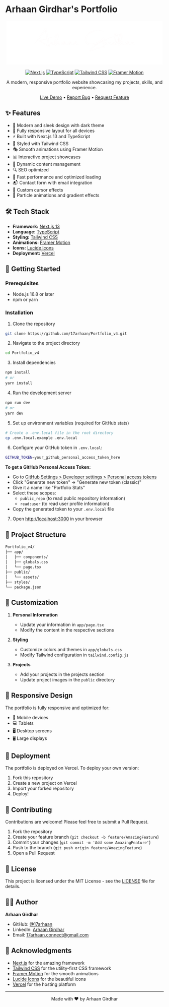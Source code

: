 # Arhaan Girdhar's Portfolio

<div align="center">

![Portfolio Preview](public/sign.png)

[![Next.js](https://img.shields.io/badge/Next.js-000000?style=for-the-badge&logo=next.js&logoColor=white)](https://nextjs.org/)
[![TypeScript](https://img.shields.io/badge/TypeScript-007ACC?style=for-the-badge&logo=typescript&logoColor=white)](https://www.typescriptlang.org/)
[![Tailwind CSS](https://img.shields.io/badge/Tailwind_CSS-38B2AC?style=for-the-badge&logo=tailwind-css&logoColor=white)](https://tailwindcss.com/)
[![Framer Motion](https://img.shields.io/badge/Framer_Motion-000000?style=for-the-badge&logo=framer&logoColor=white)](https://www.framer.com/motion/)

A modern, responsive portfolio website showcasing my projects, skills, and experience.

[Live Demo](https://arhaan.vercel.app) • [Report Bug](https://github.com/17arhaan/Portfolio_v4/issues) • [Request Feature](https://github.com/17arhaan/Portfolio_v4/issues)

</div>

## ✨ Features

- 🌙 Modern and sleek design with dark theme
- 📱 Fully responsive layout for all devices
- ⚡ Built with Next.js 13 and TypeScript
- 🎨 Styled with Tailwind CSS
- 🎭 Smooth animations using Framer Motion
- 📊 Interactive project showcases
- 📝 Dynamic content management
- 🔍 SEO optimized
- 🚀 Fast performance and optimized loading
- 📬 Contact form with email integration
- 🎯 Custom cursor effects
- 🌟 Particle animations and gradient effects

## 🛠️ Tech Stack

- **Framework:** [Next.js 13](https://nextjs.org/)
- **Language:** [TypeScript](https://www.typescriptlang.org/)
- **Styling:** [Tailwind CSS](https://tailwindcss.com/)
- **Animations:** [Framer Motion](https://www.framer.com/motion/)
- **Icons:** [Lucide Icons](https://lucide.dev/)
- **Deployment:** [Vercel](https://vercel.com/)

## 🚀 Getting Started

### Prerequisites

- Node.js 16.8 or later
- npm or yarn

### Installation

1. Clone the repository
```bash
git clone https://github.com/17arhaan/Portfolio_v4.git
```

2. Navigate to the project directory
```bash
cd Portfolio_v4
```

3. Install dependencies
```bash
npm install
# or
yarn install
```

4. Run the development server
```bash
npm run dev
# or
yarn dev
```

5. Set up environment variables (required for GitHub stats)
```bash
# Create a .env.local file in the root directory
cp .env.local.example .env.local
```

6. Configure your GitHub token in `.env.local`:
```bash
GITHUB_TOKEN=your_github_personal_access_token_here
```

   **To get a GitHub Personal Access Token:**
   - Go to [GitHub Settings > Developer settings > Personal access tokens](https://github.com/settings/tokens)
   - Click "Generate new token" → "Generate new token (classic)"
   - Give it a name like "Portfolio Stats"
   - Select these scopes:
     - `public_repo` (to read public repository information)
     - `read:user` (to read user profile information)
   - Copy the generated token to your `.env.local` file

7. Open [http://localhost:3000](http://localhost:3000) in your browser

## 📁 Project Structure

```
Portfolio_v4/
├── app/
│   ├── components/
│   ├── globals.css
│   └── page.tsx
├── public/
│   └── assets/
├── styles/
└── package.json
```

## 🎨 Customization

1. **Personal Information**
   - Update your information in `app/page.tsx`
   - Modify the content in the respective sections

2. **Styling**
   - Customize colors and themes in `app/globals.css`
   - Modify Tailwind configuration in `tailwind.config.js`

3. **Projects**
   - Add your projects in the projects section
   - Update project images in the `public` directory

## 📱 Responsive Design

The portfolio is fully responsive and optimized for:
- 📱 Mobile devices
- 💻 Tablets
- 🖥️ Desktop screens
- 🖥️ Large displays

## 🚀 Deployment

The portfolio is deployed on Vercel. To deploy your own version:

1. Fork this repository
2. Create a new project on Vercel
3. Import your forked repository
4. Deploy!

## 🤝 Contributing

Contributions are welcome! Please feel free to submit a Pull Request.

1. Fork the repository
2. Create your feature branch (`git checkout -b feature/AmazingFeature`)
3. Commit your changes (`git commit -m 'Add some AmazingFeature'`)
4. Push to the branch (`git push origin feature/AmazingFeature`)
5. Open a Pull Request

## 📝 License

This project is licensed under the MIT License - see the [LICENSE](LICENSE) file for details.

## 👨‍💻 Author

**Arhaan Girdhar**
- GitHub: [@17arhaan](https://github.com/17arhaan)
- LinkedIn: [Arhaan Girdhar](https://www.linkedin.com/in/arhaan17/)
- Email: 17arhaan.connect@gmail.com

## 🙏 Acknowledgments

- [Next.js](https://nextjs.org/) for the amazing framework
- [Tailwind CSS](https://tailwindcss.com/) for the utility-first CSS framework
- [Framer Motion](https://www.framer.com/motion/) for the smooth animations
- [Lucide Icons](https://lucide.dev/) for the beautiful icons
- [Vercel](https://vercel.com/) for the hosting platform

---

<div align="center">
Made with ❤️ by Arhaan Girdhar
</div> 